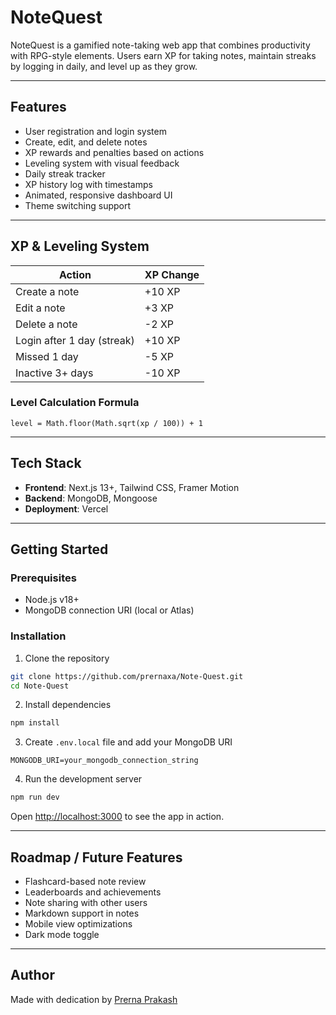 # NoteQuest

NoteQuest is a gamified note-taking web app that combines productivity with RPG-style elements. Users earn XP for taking notes, maintain streaks by logging in daily, and level up as they grow.

---

## Features

- User registration and login system
- Create, edit, and delete notes
- XP rewards and penalties based on actions
- Leveling system with visual feedback
- Daily streak tracker
- XP history log with timestamps
- Animated, responsive dashboard UI
- Theme switching support

---

## XP & Leveling System

| Action                       | XP Change |
|-----------------------------|-----------|
| Create a note               | +10 XP    |
| Edit a note                 | +3 XP     |
| Delete a note               | -2 XP     |
| Login after 1 day (streak)  | +10 XP    |
| Missed 1 day                | -5 XP     |
| Inactive 3+ days            | -10 XP    |

### Level Calculation Formula

```
level = Math.floor(Math.sqrt(xp / 100)) + 1
```

---

## Tech Stack

- **Frontend**: Next.js 13+, Tailwind CSS, Framer Motion
- **Backend**: MongoDB, Mongoose
- **Deployment**: Vercel

---

## Getting Started

### Prerequisites

- Node.js v18+
- MongoDB connection URI (local or Atlas)

### Installation

1. Clone the repository

```bash
git clone https://github.com/prernaxa/Note-Quest.git
cd Note-Quest
```

2. Install dependencies

```bash
npm install
```

3. Create `.env.local` file and add your MongoDB URI

```env
MONGODB_URI=your_mongodb_connection_string
```

4. Run the development server

```bash
npm run dev
```

Open [http://localhost:3000](http://localhost:3000) to see the app in action.

---

## Roadmap / Future Features

- Flashcard-based note review
- Leaderboards and achievements
- Note sharing with other users
- Markdown support in notes
- Mobile view optimizations
- Dark mode toggle

---

## Author

Made with dedication by [Prerna Prakash](https://github.com/prernaxa)
